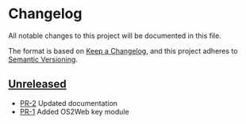 # Changelog

All notable changes to this project will be documented in this file.

The format is based on [Keep a Changelog](https://keepachangelog.com/en/1.1.0/),
and this project adheres to [Semantic Versioning](https://semver.org/spec/v2.0.0.html).

## [Unreleased]

* [PR-2](https://github.com/OS2web/os2web_key/pull/2)
  Updated documentation
* [PR-1](https://github.com/OS2web/os2web_key/pull/1)
  Added OS2Web key module

[Unreleased]: https://github.com/rimi-itk/os2web_key

